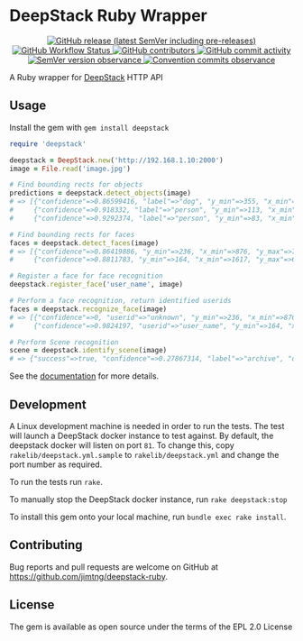 # DeepStack Ruby Wrapper

<p align="center">
  <a href="https://github.com/jimtng/deepstack-ruby/releases">
    <img alt="GitHub release (latest SemVer including pre-releases)" src="https://img.shields.io/github/v/release/jimtng/deepstack-ruby?include_prereleases"/>
  </a>
  <a href="https://github.com/jimtng/deepstack-ruby/actions/workflows/workflow.yml?query=event%3Apush">
    <img alt="GitHub Workflow Status" src="https://img.shields.io/github/workflow/status/jimtng/deepstack-ruby/DeepStack Ruby Wrapper"/>
  </a>
  <a href="https://github.com/jimtng/deepstack-ruby/graphs/contributors">
    <img alt="GitHub contributors" src="https://img.shields.io/github/contributors/jimtng/deepstack-ruby"/>
  </a>
  <a href="https://github.com/jimtng/deepstack-ruby/graphs/commit-activity">
    <img alt="GitHub commit activity" src="https://img.shields.io/github/commit-activity/m/jimtng/deepstack-ruby">
  </a>
  <a href="https://semver.org/">
    <img alt="SemVer version observance" src="https://img.shields.io/badge/semver-2.0.0-blue"/>
  </a>
  <a href="https://conventionalcommits.org/">
      <img alt="Convention commits observance" src="https://img.shields.io/badge/Conventional%20Commits-1.0.0-yellow.svg"/>
  </a>
</p>

A Ruby wrapper for [DeepStack](https://www.deepstack.cc/) HTTP API

## Usage

Install the gem with `gem install deepstack`

```ruby
require 'deepstack'

deepstack = DeepStack.new('http://192.168.1.10:2000')
image = File.read('image.jpg')

# Find bounding rects for objects
predictions = deepstack.detect_objects(image) 
# => [{"confidence"=>0.86599416, "label"=>"dog", "y_min"=>355, "x_min"=>648, "y_max"=>540, "x_max"=>797},
#     {"confidence"=>0.918332, "label"=>"person", "y_min"=>113, "x_min"=>442, "y_max"=>524, "x_max"=>601},
#     {"confidence"=>0.9292374, "label"=>"person", "y_min"=>83, "x_min"=>294, "y_max"=>521, "x_max"=>447}]

# Find bounding rects for faces
faces = deepstack.detect_faces(image)
# => [{"confidence"=>0.86419886, "y_min"=>236, "x_min"=>876, "y_max"=>730, "x_max"=>1203},
#     {"confidence"=>0.8811783, "y_min"=>164, "x_min"=>1617, "y_max"=>692, "x_max"=>1985}]

# Register a face for face recognition
deepstack.register_face('user_name', image)

# Perform a face recognition, return identified userids
faces = deepstack.recognize_face(image)
# => [{"confidence"=>0, "userid"=>"unknown", "y_min"=>236, "x_min"=>876, "y_max"=>730, "x_max"=>1203},
#     {"confidence"=>0.9824197, "userid"=>"user_name", "y_min"=>164, "x_min"=>1617, "y_max"=>692, "x_max"=>1985}]

# Perform Scene recognition
scene = deepstack.identify_scene(image)
# => {"success"=>true, "confidence"=>0.27867314, "label"=>"archive", "duration"=>0}
```

See the [documentation](https://www.rubydoc.info/gems/deepstack) for more details.

## Development

A Linux development machine is needed in order to run the tests. The test will launch a DeepStack docker instance
to test against. By default, the deepstack docker will listen on port `81`. To change this, copy `rakelib/deepstack.yml.sample` to `rakelib/deepstack.yml` 
and change the port number as required.

To run the tests run `rake`.

To manually stop the DeepStack docker instance, run `rake deepstack:stop`

To install this gem onto your local machine, run `bundle exec rake install`.

## Contributing

Bug reports and pull requests are welcome on GitHub at https://github.com/jimtng/deepstack-ruby.

## License

The gem is available as open source under the terms of the EPL 2.0 License
